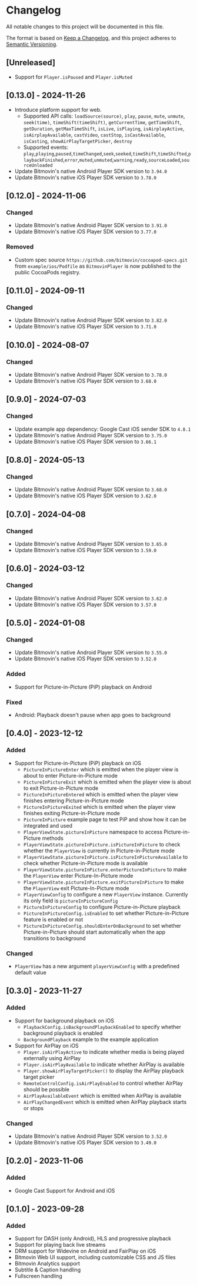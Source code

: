 # Changelog
All notable changes to this project will be documented in this file.

The format is based on [Keep a Changelog](https://keepachangelog.com/),
and this project adheres to [Semantic Versioning](https://semver.org/).

## [Unreleased]
- Support for `Player.isPaused` and `Player.isMuted`

## [0.13.0] - 2024-11-26
- Introduce platform support for web.
  - Supported API calls: `loadSource(source)`, `play`, `pause`, `mute`, `unmute`, `seek(time)`, `timeShift(timeShift)`, `getCurrentTime`, `getTimeShift`, `getDuration`, `getMaxTimeShift`, `isLive`, `isPlaying`, `isAirplayActive`, `isAirplayAvailable`, `castVideo`, `castStop`, `isCastAvailable`, `isCasting`, `showAirPlayTargetPicker`, `destroy`
  - Supported events: `play`,`playing`,`paused`,`timeChanged`,`seek`,`seeked`,`timeShift`,`timeShifted`,`playbackFinished`,`error`,`muted`,`unmuted`,`warning`,`ready`,`sourceLoaded`,`sourceUnloaded`
- Update Bitmovin's native Android Player SDK version to `3.94.0`
- Update Bitmovin's native iOS Player SDK version to `3.78.0`

## [0.12.0] - 2024-11-06
### Changed
- Update Bitmovin's native Android Player SDK version to `3.91.0`
- Update Bitmovin's native iOS Player SDK version to `3.77.0`

### Removed
- Custom spec source `https://github.com/bitmovin/cocoapod-specs.git` from `example/ios/Podfile` as `BitmovinPlayer` is now published to the public CocoaPods registry.

## [0.11.0] - 2024-09-11
### Changed
- Update Bitmovin's native Android Player SDK version to `3.82.0`
- Update Bitmovin's native iOS Player SDK version to `3.71.0`

## [0.10.0] - 2024-08-07
### Changed
- Update Bitmovin's native Android Player SDK version to `3.78.0`
- Update Bitmovin's native iOS Player SDK version to `3.68.0`

## [0.9.0] - 2024-07-03
### Changed
- Update example app dependency: Google Cast iOS sender SDK to `4.8.1`
- Update Bitmovin's native Android Player SDK version to `3.75.0`
- Update Bitmovin's native iOS Player SDK version to `3.66.1`

## [0.8.0] - 2024-05-13
### Changed
- Update Bitmovin's native Android Player SDK version to `3.68.0`
- Update Bitmovin's native iOS Player SDK version to `3.62.0`

## [0.7.0] - 2024-04-08
### Changed
- Update Bitmovin's native Android Player SDK version to `3.65.0`
- Update Bitmovin's native iOS Player SDK version to `3.59.0`

## [0.6.0] - 2024-03-12
### Changed
- Update Bitmovin's native Android Player SDK version to `3.62.0`
- Update Bitmovin's native iOS Player SDK version to `3.57.0`

## [0.5.0] - 2024-01-08
### Changed
- Update Bitmovin's native Android Player SDK version to `3.55.0`
- Update Bitmovin's native iOS Player SDK version to `3.52.0`

### Added
- Support for Picture-in-Picture (PiP) playback on Android

### Fixed
- Android: Playback doesn't pause when app goes to background

## [0.4.0] - 2023-12-12
### Added
- Support for Picture-in-Picture (PiP) playback on iOS
  - `PictureInPictureEnter` which is emitted when the player view is about to enter Picture-in-Picture mode
  - `PictureInPictureExit` which is emitted when the player view is about to exit Picture-in-Picture mode
  - `PictureInPictureEntered` which is emitted when the player view finishes entering Picture-in-Picture mode
  - `PictureInPictureExited` which is emitted when the player view finishes exiting Picture-in-Picture mode
  - `PictureInPicture` example page to test PiP and show how it can be integrated and used
  - `PlayerViewState.pictureInPicture` namespace to access Picture-in-Picture methods
  - `PlayerViewState.pictureInPicture.isPictureInPicture` to check whether the `PlayerView` is currently in Picture-in-Picture mode
  - `PlayerViewState.pictureInPicture.isPictureInPictureAvailable` to check whether Picture-in-Picture mode is available
  - `PlayerViewState.pictureInPicture.enterPictureInPicture` to make the `PlayerView` enter Picture-In-Picture mode
  - `PlayerViewState.pictureInPicture.exitPictureInPicture` to make the `PlayerView` exit Picture-In-Picture mode
  - `PlayerViewConfig` to configure a new `PlayerView` instance. Currently its only field is `pictureInPictureConfig`
  - `PictureInPictureConfig` to configure Picture-in-Picture playback
  - `PictureInPictureConfig.isEnabled` to set whether Picture-in-Picture feature is enabled or not
  - `PictureInPictureConfig.shouldEnterOnBackground` to set whether Picture-in-Picture should start automatically when the app transitions to background

### Changed
- `PlayerView` has a new argument `playerViewConfig` with a predefined default value

## [0.3.0] - 2023-11-27
### Added
- Support for background playback on iOS
  - `PlaybackConfig.isBackgroundPlaybackEnabled` to specify whether background playback is enabled
  - `BackgroundPlayback` example to the example application
- Support for AirPlay on iOS
  - `Player.isAirPlayActive` to indicate whether media is being played externally using AirPlay
  - `Player.isAirPlayAvailable` to indicate whether AirPlay is available
  - `Player.showAirPlayTargetPicker()` to display the AirPlay playback target picker
  - `RemoteControlConfig.isAirPlayEnabled` to control whether AirPlay should be possible
  - `AirPlayAvailableEvent` which is emitted when AirPlay is available
  - `AirPlayChangedEvent` which is emitted when AirPlay playback starts or stops

### Changed
- Update Bitmovin's native Android Player SDK version to `3.52.0`
- Update Bitmovin's native iOS Player SDK version to `3.49.0`

## [0.2.0] - 2023-11-06
### Added
- Google Cast Support for Android and iOS

## [0.1.0] - 2023-09-28
### Added
- Support for DASH (only Android), HLS and progressive playback
- Support for playing back live streams
- DRM support for Widevine on Android and FairPlay on iOS
- Bitmovin Web UI support, including customizable CSS and JS files
- Bitmovin Analytics support
- Subtitle & Caption handling
- Fullscreen handling
